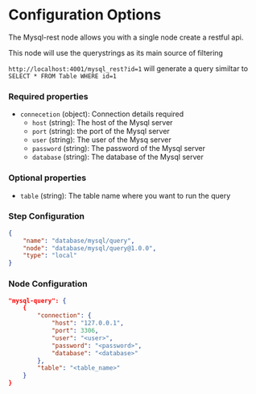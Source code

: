 # Configuration Options
The Mysql-rest node allows you with a single node create a restful api.

This node will use the querystrings as its main source of filtering

`http://localhost:4001/mysql_rest?id=1` will generate a query similtar to `SELECT * FROM Table WHERE id=1`

### Required properties
- `connecetion` (object): Connection details required
    - `host` (string): The host of the Mysql server
    - `port` (string): the port of the Mysql server
    - `user` (string): The user of the Mysq server
    - `password` (string): The password of the Mysql server
    - `database` (string): The database of the Mysql server

### Optional properties
- `table` (string): The table name where you want to run the query


### Step Configuration

```json
{
    "name": "database/mysql/query",
    "node": "database/mysql/query@1.0.0",
    "type": "local"
}
```

### Node Configuration


```json
"mysql-query": {
    {
        "connection": {
            "host": "127.0.0.1",
            "port": 3306,
            "user": "<user>",
            "password": "<password>",
            "database": "<database>"
        },
        "table": "<table_name>"
    }
}
```
